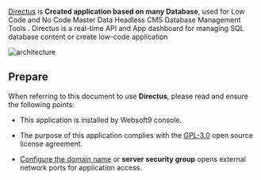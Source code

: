 [Directus](https://directus.io/) is **Created  application based on many Database**, used for Low Code and No Code Master Data Headless CMS Database Management Tools . Directus is a real-time API and App dashboard for managing SQL database content or create low-code application


![architecture](https://libs.websoft9.com/Websoft9/DocsPicture/zh/directus/directus-arch-websoft9.svg)


## Prepare

When referring to this document to use **Directus**, please read and ensure the following points:

- This application is installed by Websoft9 console.

- The purpose of this application complies with the [GPL-3.0](https://opensource.org/licenses/GPL-3.0) open source license agreement.

- [Configure the domain name](./domain-set) or **server security group** opens external network ports for application access.